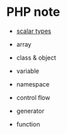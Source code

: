 # PHP note

- [scalar types](scalar_types.md)

- array

- class & object

- variable

- namespace

- control flow

- generator

- function

